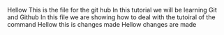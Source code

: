 Hellow This is the file for the git hub
In this tutorial we will be learning Git and Github
In this file we are showing how to deal with the tutoiral of the command
Hellow this is changes made
Hellow changes are made
